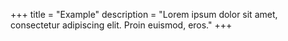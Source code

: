 +++
title = "Example"
description = "Lorem ipsum dolor sit amet, consectetur adipiscing elit. Proin euismod, eros."
+++
